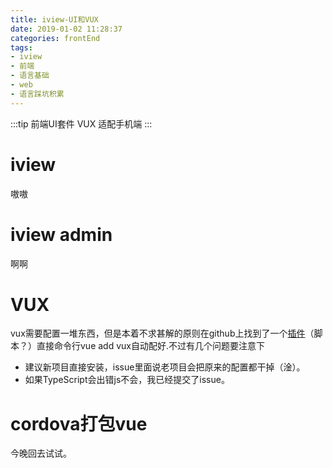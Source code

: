 ```yaml
---
title: iview-UI和VUX
date: 2019-01-02 11:28:37
categories: frontEnd
tags:
- iview
- 前端
- 语言基础
- web
- 语言踩坑积累
---
```


:::tip 前端UI套件
VUX 适配手机端
:::
<!-- more -->
# iview
嗷嗷
# iview admin
啊啊
# VUX
vux需要配置一堆东西，但是本着不求甚解的原则在github上找到了一个<a href="https://github.com/hookszhang/vue-cli-plugin-vux">插件</a>（脚本？）直接命令行vue add vux自动配好.不过有几个问题要注意下
- 建议新项目直接安装，issue里面说老项目会把原来的配置都干掉（淦）。
- 如果TypeScript会出错js不会，我已经提交了issue。


# cordova打包vue
今晚回去试试。
<Valine></Valine>